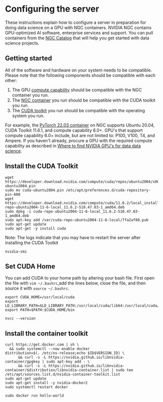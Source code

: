 # Configuring the server

These instructions explain how to configure a server in preparation for doing data science on a GPU with NGC containers. NVIDIA NGC contains GPU-optimized AI software, enterprise services and support. You can pull containers from the [NGC Catalog](https://catalog.ngc.nvidia.com/) that will help you get started with data science projects. 

## Getting started

All of the software and hardware on your system needs to be compatible. Please note that the following components should be compatible with each other:

1. The GPU [compute capability](https://developer.nvidia.com/cuda-gpus) should be compatible with the NGC container you run.
2. The [NGC container](https://catalog.ngc.nvidia.com/) you run should be compatible with the CUDA toolkit you run.
3. The [CUDA toolkit](https://developer.nvidia.com/cuda-downloads) you run should be compatible with the operating system you run.

For example, the [PyTorch 22.03 container](https://docs.nvidia.com/deeplearning/frameworks/pytorch-release-notes/rel_22-03.html#rel_22-03) on NGC supports Ubuntu 20.04, CUDA Toolkit 11.6.1, and compute capability 6.0+. GPU's that support compute capability 6.0+ include, but are not limited to: P100, V100, T4, and Ampere. If you haven't already, procure a GPU with the required compute capability as described in [Where to find NVIDIA GPU's for data data science](choose-a-gpu-server.md).

## Install the CUDA Toolkit

```
wget https://developer.download.nvidia.com/compute/cuda/repos/ubuntu2004/x86_64/cuda-ubuntu2004.pin
sudo mv cuda-ubuntu2004.pin /etc/apt/preferences.d/cuda-repository-pin-600
wget https://developer.download.nvidia.com/compute/cuda/11.6.2/local_installers/cuda-repo-ubuntu2004-11-6-local_11.6.2-510.47.03-1_amd64.deb
sudo dpkg -i cuda-repo-ubuntu2004-11-6-local_11.6.2-510.47.03-1_amd64.deb
sudo apt-key add /var/cuda-repo-ubuntu2004-11-6-local/7fa2af80.pub
sudo apt-get update
sudo apt-get -y install cuda
```

Note: The logs indicate that you may have to restart the server after installing the CUDA Toolkit

```
nvidia-smi
```

## Set CUDA Home

You can add CUDA to your home path by altering your bash file. First open the file with `vim ~/.bashrc`,add the lines below, close the file, and then source it with `source ~/.bashrc`.

```
export CUDA_HOME=/usr/local/cuda
export LD_LIBRARY_PATH=$LD_LIBRARY_PATH:/usr/local/cuda/lib64:/usr/local/cuda/extras/CUPTI/lib64
export PATH=$PATH:$CUDA_HOME/bin
```

```
nvcc --version
```

## Install the container toolkit

```
curl https://get.docker.com | sh \
  && sudo systemctl --now enable docker
distribution=$(. /etc/os-release;echo $ID$VERSION_ID) \
      && curl -s -L https://nvidia.github.io/libnvidia-container/gpgkey | sudo apt-key add - \
      && curl -s -L https://nvidia.github.io/libnvidia-container/$distribution/libnvidia-container.list | sudo tee /etc/apt/sources.list.d/nvidia-container-toolkit.list
sudo apt-get update
sudo apt-get install -y nvidia-docker2
sudo systemctl restart docker
```

```
sudo docker run hello-world
```
